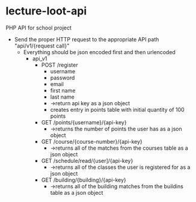 lecture-loot-api
================

PHP API for school project

- Send the proper HTTP request to the appropriate API path "api/v1/{request call}"
  * Everything should be json encoded first and then urlencoded
    * api_v1
      * POST /register
        * username
        * password
        * email
        * first name
        * last name
        * ->return api key as a json object
        * creates entry in points table with initial quantity of 100 points
      * GET /points/{username}/{api-key}
        * ->returns the number of points the user has as a json object
      * GET /course/{course-number}/{api-key}
        * ->returns all of the matches from the courses table as a json object
      * GET /schedule/read/{user]/{api-key}
        * ->returns all of the classes the user is registered for as a json object
      * GET /building/{building}/{api-key}
        * ->returns all of the building matches from the buildins table as a json object
